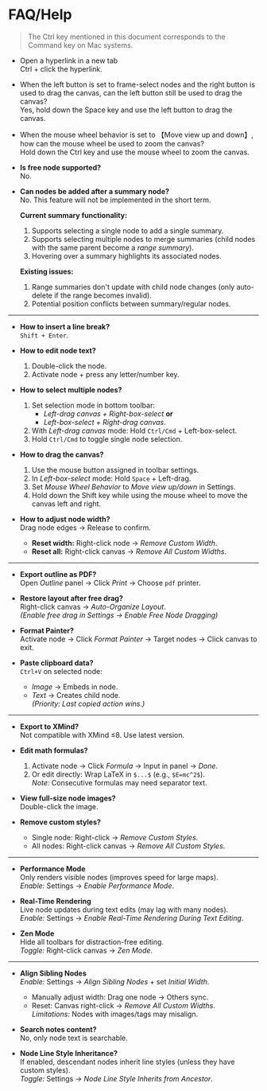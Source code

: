# FAQ/Help

> The Ctrl key mentioned in this document corresponds to the Command key on Mac systems.

- Open a hyperlink in a new tab  
  Ctrl + click the hyperlink.

- When the left button is set to frame-select nodes and the right button is used to drag the canvas, can the left button still be used to drag the canvas?  
  Yes, hold down the Space key and use the left button to drag the canvas.

- When the mouse wheel behavior is set to 【Move view up and down】, how can the mouse wheel be used to zoom the canvas?  
  Hold down the Ctrl key and use the mouse wheel to zoom the canvas.

- **Is free node supported?**  
  No.

- **Can nodes be added after a summary node?**  
  No. This feature will not be implemented in the short term.  

  **Current summary functionality:**  
  1. Supports selecting a single node to add a single summary.  
  2. Supports selecting multiple nodes to merge summaries (child nodes with the same parent become a *range summary*).  
  3. Hovering over a summary highlights its associated nodes.  

  **Existing issues:**  
  1. Range summaries don't update with child node changes (only auto-delete if the range becomes invalid).  
  2. Potential position conflicts between summary/regular nodes.  

---

- **How to insert a line break?**  
  `Shift + Enter`.

- **How to edit node text?**  
  1. Double-click the node.  
  2. Activate node + press any letter/number key.  

- **How to select multiple nodes?**  
  1. Set selection mode in bottom toolbar:  
     - *Left-drag canvas + Right-box-select* **or**  
     - *Left-box-select + Right-drag canvas*.  
  2. With *Left-drag canvas* mode: Hold `Ctrl/Cmd` + Left-box-select.  
  3. Hold `Ctrl/Cmd` to toggle single node selection.  

- **How to drag the canvas?**  
  1. Use the mouse button assigned in toolbar settings.  
  2. In *Left-box-select* mode: Hold `Space` + Left-drag.  
  3. Set *Mouse Wheel Behavior* to *Move view up/down* in Settings.  
  4. Hold down the Shift key while using the mouse wheel to move the canvas left and right.

- **How to adjust node width?**  
  Drag node edges → Release to confirm.  
  - **Reset width:** Right-click node → *Remove Custom Width*.  
  - **Reset all:** Right-click canvas → *Remove All Custom Widths*.  

---

- **Export outline as PDF?**  
  Open *Outline* panel → Click *Print* → Choose `pdf` printer.  

- **Restore layout after free drag?**  
  Right-click canvas → *Auto-Organize Layout*.  
  *(Enable free drag in Settings → *Enable Free Node Dragging*)*  

- **Format Painter?**  
  Activate node → Click *Format Painter* → Target nodes → Click canvas to exit.  

- **Paste clipboard data?**  
  `Ctrl+V` on selected node:  
  - *Image* → Embeds in node.  
  - *Text* → Creates child node.  
  *(Priority: Last copied action wins.)*  

---

- **Export to XMind?**  
  Not compatible with XMind ≤8. Use latest version.  

- **Edit math formulas?**  
  1. Activate node → Click *Formula* → Input in panel → *Done*.  
  2. Or edit directly: Wrap LaTeX in `$...$` (e.g., `$E=mc^2$`).  
  *Note:* Consecutive formulas may need separator text.  

- **View full-size node images?**  
  Double-click the image.  

- **Remove custom styles?**  
  - Single node: Right-click → *Remove Custom Styles*.  
  - All nodes: Right-click canvas → *Remove All Custom Styles*.  

---

- **Performance Mode**  
  Only renders visible nodes (improves speed for large maps).  
  *Enable:* Settings → *Enable Performance Mode*.  

- **Real-Time Rendering**  
  Live node updates during text edits (may lag with many nodes).  
  *Enable:* Settings → *Enable Real-Time Rendering During Text Editing*.  

- **Zen Mode**  
  Hide all toolbars for distraction-free editing.  
  *Toggle:* Right-click canvas → *Zen Mode*.  

---

- **Align Sibling Nodes**  
  *Enable:* Settings → *Align Sibling Nodes* + set *Initial Width*.  
  - Manually adjust width: Drag one node → Others sync.  
  - Reset: Canvas right-click → *Remove All Custom Widths*.  
  *Limitations:* Nodes with images/tags may misalign.  

- **Search notes content?**  
  No, only node text is searchable.  

- **Node Line Style Inheritance?**  
  If enabled, descendant nodes inherit line styles (unless they have custom styles).  
  *Toggle:* Settings → *Node Line Style Inherits from Ancestor*.  
